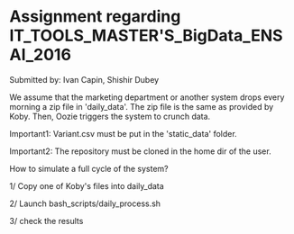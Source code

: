 # Assignment regarding IT_TOOLS_MASTER'S_BigData_ENSAI_2016

Submitted by: Ivan Capin, Shishir Dubey

We assume that the marketing department or another system drops every morning
a zip file in 'daily_data'. The zip file is the same as provided by Koby.
Then, Oozie triggers the system to crunch data.

Important1: Variant.csv must be put in the 'static_data' folder.

Important2: The repository must be cloned in the home dir of the user.

How to simulate a full cycle of the system?

1/ Copy one of Koby's files into daily_data

2/ Launch bash_scripts/daily_process.sh

3/ check the results

